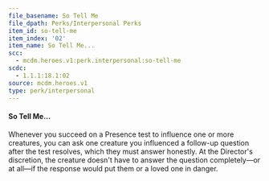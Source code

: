 ```yaml
---
file_basename: So Tell Me
file_dpath: Perks/Interpersonal Perks
item_id: so-tell-me
item_index: '02'
item_name: So Tell Me...
scc:
  - mcdm.heroes.v1:perk.interpersonal:so-tell-me
scdc:
  - 1.1.1:18.1:02
source: mcdm.heroes.v1
type: perk/interpersonal
---
```


#### So Tell Me...

Whenever you succeed on a Presence test to influence one or more creatures, you can ask one creature you influenced a follow-up question after the test resolves, which they must answer honestly. At the Director's discretion, the creature doesn't have to answer the question completely—or at all—if the response would put them or a loved one in danger.
